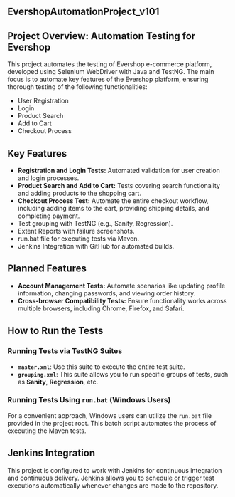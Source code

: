 ## EvershopAutomationProject_v101
## Project Overview: Automation Testing for Evershop
This project automates the testing of Evershop e-commerce platform, developed using Selenium WebDriver with Java and TestNG. The main focus is to automate key features of the Evershop platform, ensuring thorough testing of the following functionalities:
* User Registration
* Login
* Product Search
* Add to Cart
* Checkout Process

## Key Features
* **Registration and Login Tests:** Automated validation for user creation and login processes.
* **Product Search and Add to Cart:** Tests covering search functionality and adding products to the shopping cart.
* **Checkout Process Test:** Automate the entire checkout workflow, including adding items to the cart, providing shipping details, and completing payment.
* Test grouping with TestNG (e.g., Sanity, Regression).
* Extent Reports with failure screenshots.
* run.bat file for executing tests via Maven.
* Jenkins Integration with GitHub for automated builds.

## Planned Features
* **Account Management Tests:** Automate scenarios like updating profile information, changing passwords, and viewing order history.
* **Cross-browser Compatibility Tests:** Ensure functionality works across multiple browsers, including Chrome, Firefox, and Safari.

## How to Run the Tests

### Running Tests via TestNG Suites
- **`master.xml`**: Use this suite to execute the entire test suite.
- **`grouping.xml`**: This suite allows you to run specific groups of tests, such as **Sanity**, **Regression**, etc.

### Running Tests Using `run.bat` (Windows Users)
For a convenient approach, Windows users can utilize the `run.bat` file provided in the project root. This batch script automates the process of executing the Maven tests.

## Jenkins Integration
This project is configured to work with Jenkins for continuous integration and continuous delivery. Jenkins allows you to schedule or trigger test executions automatically whenever changes are made to the repository.

